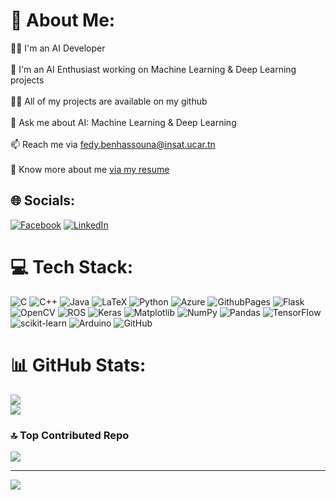 # 💫 About Me:
👩‍💻 I'm an AI Developer<br><br>🤖 I'm an AI Enthusiast working on Machine Learning & Deep Learning projects<br><br>👨‍💻 All of my projects are available on my github<br><br>💬 Ask me about AI: Machine Learning & Deep Learning <br><br>📫 Reach me via fedy.benhassouna@insat.ucar.tn<br><br>📄 Know more about me [via my resume]([./Fedy_BEN_HASSOUNA_resume.pdf.pdf](https://github.com/fedy-benhassouna/fedy-benhassouna/blob/main/Fedy_BEN_HASSOUNA%20resume.pdf.pdf))


## 🌐 Socials:
[![Facebook](https://img.shields.io/badge/Facebook-%231877F2.svg?logo=Facebook&logoColor=white)](https://www.facebook.com/fedy.hassouna) [![LinkedIn](https://img.shields.io/badge/LinkedIn-%230077B5.svg?logo=linkedin&logoColor=white)](https://www.linkedin.com/in/fedy-ben-hassouna-9232a7249/) 

# 💻 Tech Stack:
![C](https://img.shields.io/badge/c-%2300599C.svg?style=for-the-badge&logo=c&logoColor=white) ![C++](https://img.shields.io/badge/c++-%2300599C.svg?style=for-the-badge&logo=c%2B%2B&logoColor=white) ![Java](https://img.shields.io/badge/java-%23ED8B00.svg?style=for-the-badge&logo=openjdk&logoColor=white) ![LaTeX](https://img.shields.io/badge/latex-%23008080.svg?style=for-the-badge&logo=latex&logoColor=white) ![Python](https://img.shields.io/badge/python-3670A0?style=for-the-badge&logo=python&logoColor=ffdd54) ![Azure](https://img.shields.io/badge/azure-%230072C6.svg?style=for-the-badge&logo=microsoftazure&logoColor=white) ![GithubPages](https://img.shields.io/badge/github%20pages-121013?style=for-the-badge&logo=github&logoColor=white) ![Flask](https://img.shields.io/badge/flask-%23000.svg?style=for-the-badge&logo=flask&logoColor=white) ![OpenCV](https://img.shields.io/badge/opencv-%23white.svg?style=for-the-badge&logo=opencv&logoColor=white) ![ROS](https://img.shields.io/badge/ros-%230A0FF9.svg?style=for-the-badge&logo=ros&logoColor=white) ![Keras](https://img.shields.io/badge/Keras-%23D00000.svg?style=for-the-badge&logo=Keras&logoColor=white) ![Matplotlib](https://img.shields.io/badge/Matplotlib-%23ffffff.svg?style=for-the-badge&logo=Matplotlib&logoColor=black) ![NumPy](https://img.shields.io/badge/numpy-%23013243.svg?style=for-the-badge&logo=numpy&logoColor=white) ![Pandas](https://img.shields.io/badge/pandas-%23150458.svg?style=for-the-badge&logo=pandas&logoColor=white) ![TensorFlow](https://img.shields.io/badge/TensorFlow-%23FF6F00.svg?style=for-the-badge&logo=TensorFlow&logoColor=white) ![scikit-learn](https://img.shields.io/badge/scikit--learn-%23F7931E.svg?style=for-the-badge&logo=scikit-learn&logoColor=white) ![Arduino](https://img.shields.io/badge/-Arduino-00979D?style=for-the-badge&logo=Arduino&logoColor=white) ![GitHub](https://img.shields.io/badge/github-%23121011.svg?style=for-the-badge&logo=github&logoColor=white)
# 📊 GitHub Stats:
![](https://github-readme-streak-stats.herokuapp.com/?user=fedy-benhassouna&theme=dark&hide_border=false)<br/>
![](https://github-readme-stats.vercel.app/api/top-langs/?username=fedy-benhassouna&theme=dark&hide_border=false&include_all_commits=false&count_private=true&layout=compact)

### 🔝 Top Contributed Repo
![](https://github-contributor-stats.vercel.app/api?username=fedy-benhassouna&limit=5&theme=dark&combine_all_yearly_contributions=true)

---
[![](https://visitcount.itsvg.in/api?id=fedy-benhassouna&icon=9&color=0)](https://visitcount.itsvg.in)

<!-- Proudly created with GPRM ( https://gprm.itsvg.in ) -->
